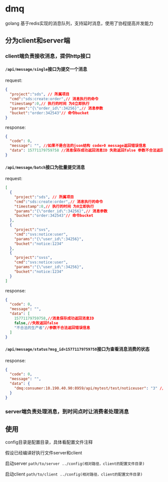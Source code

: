 # dmq
golang 基于redis实现的消息队列，支持延时消息，使用了协程提高并发能力

## 分为client和server端

### client端负责接收消息，提供http接口

#### `/api/message/single`接口为提交一个消息
request:
```json
{
  "project":"sds", // 所属项目
  "cmd":"sds:create:order",// 消息执行的命令
  "timestamp":0,// 执行的时间 为0立即执行
  "params":"{\"order_id\":34256}",// 消息参数
  "bucket":"order:342543"// 命令bucket
}
```
response:
```json
{
  "code": 0,
  "message": "", //如果不是合法的json结构 code>0 message返回错误信息
  "data": 15771179759758 //消息保存成功返回消息ID 失败返回false 参数不合法返回错误信息
}
```

#### `/api/message/batch`接口为批量提交消息
request:
```json
[
  {
    "project":"sds", // 所属项目
    "cmd":"sds:create:order",// 消息执行的命令
    "timestamp":0,// 执行的时间 为0立即执行
    "params":"{\"order_id\":34256}",// 消息参数
    "bucket":"order:342543"// 命令bucket
  },
  {
    "project":"svs",
    "cmd":"svs:notice:user",
    "params":"{\"user_id\":34256}",
    "bucket":"notice:1234"
  },
  {
    "project":"svss",
    "cmd":"svs:notice:user",
    "params":"{\"user_id\":34256}",
    "bucket":"notice:1234"
  }
]
```
response:
```json
{
  "code": 0,
  "message": "",
  "data": [
    15771179759758,//消息保存成功返回消息ID
    false,//失败返回false
    "不合法的生产者"//参数不合法返回错误信息
  ]
}
```

#### `/api/message/status?msg_id=15771179759758`接口为查看消息消费的状态
response:
```json
{
  "code": 0,
  "message": "",
  "data": {
    "dmq:consumer:10.190.40.90:8959/api/mytest/test/noticeuser": "3" // 消费者和对应的消费状态 1 未消费，2 正在消费，3 消费成功，4 消费失败
  }
}
```

### server端负责处理消息，到时间点时让消费者处理消息

## 使用
config目录是配置目录，具体看配置文件注释

假设已经编译好执行文件server和client

启动server `path/to/server ../config(相对路径，client的配置文件目录)`

启动client `path/to/client ../config(相对路径，client的配置文件目录)`